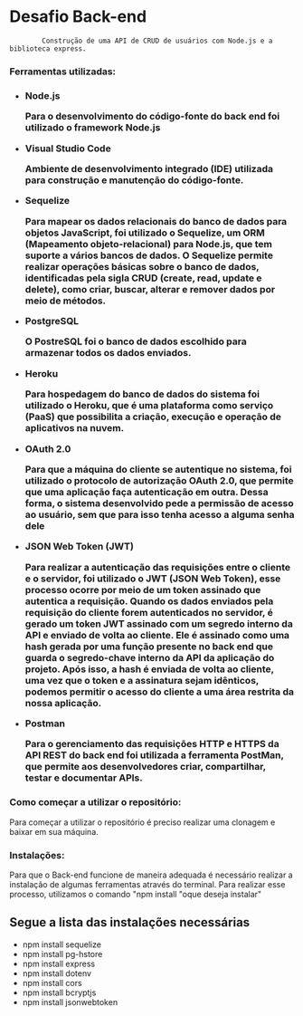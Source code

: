 # Desafio Back-end
            Construção de uma API de CRUD de usuários com Node.js e a biblioteca express.

<h3>Ferramentas utilizadas:<h3>
<ul> 
    <li>Node.js</li>
    <p>Para o desenvolvimento do código-fonte do back end foi utilizado o framework Node.js</p>
    <li>Visual Studio Code</li>
    <p>Ambiente de desenvolvimento integrado (IDE) utilizada para construção e manutenção do código-fonte.</p>
    <li>Sequelize</li>
    <p>Para mapear os dados relacionais do banco de dados para objetos JavaScript, foi utilizado o Sequelize, um ORM (Mapeamento objeto-relacional) para Node.js, que tem suporte a vários bancos de dados. O Sequelize permite realizar operações básicas sobre o banco de dados, identificadas pela sigla CRUD (create, read, update e delete), como criar, buscar, alterar e remover dados por meio de métodos.</p>
    <li>PostgreSQL</li>
    <p>O PostreSQL foi o banco de dados escolhido para armazenar todos os dados enviados.</p>
    <li>Heroku</li>
    <p>Para hospedagem do banco de dados do sistema foi utilizado o Heroku, que é uma plataforma como serviço (PaaS) que possibilita a criação, execução e operação de aplicativos na nuvem.</p>
    <li>OAuth 2.0</li>
    <p>Para que a máquina do cliente se autentique no sistema, foi utilizado o protocolo de autorização OAuth 2.0, que permite que uma aplicação faça autenticação em outra. Dessa forma, o sistema desenvolvido pede a permissão de acesso ao usuário, sem que para isso tenha acesso a alguma senha dele</p>
    <li>JSON Web Token (JWT)</li>
    <p> Para realizar a autenticação das requisições entre o cliente e o servidor, foi utilizado o JWT (JSON Web Token), esse processo ocorre por meio de um token assinado que autentica a requisição. Quando os dados enviados pela requisição do cliente forem autenticados no servidor, é gerado um token JWT assinado com um segredo interno da API e enviado de volta ao cliente. Ele é assinado como uma hash gerada por uma função presente no back end que guarda o segredo-chave interno da API da aplicação do projeto. Após isso, a hash é enviada de volta ao cliente, uma vez que o token e a assinatura sejam idênticos, podemos permitir o acesso do cliente a uma área restrita da nossa aplicação. </p>
    <li>Postman</li>
    <p>Para o gerenciamento das requisições HTTP e HTTPS da API REST do back end foi utilizada a ferramenta PostMan, que permite aos desenvolvedores criar, compartilhar, testar e documentar APIs.</p>
</ul>

<h3>Como começar a utilizar o repositório:</h3>
    <p>Para começar a utilizar o repositório é preciso realizar uma clonagem e baixar em sua máquina.</p>
    
<h3>Instalações:</h3>
<p>Para que o Back-end funcione de maneira adequada é necessário realizar a instalação de algumas ferramentas através do terminal. Para realizar esse processo, utilizamos o comando "npm install "oque deseja instalar"</p>

<h2>Segue a lista das instalações necessárias</h2>

<ul>
    <li>npm install sequelize</li>
    <li>npm install pg-hstore</li>
    <li>npm install express</li>
    <li>npm install dotenv</li>
    <li>npm install cors</li>
    <li>npm install bcryptjs</li>
    <li>npm install jsonwebtoken</li>
</ul>


